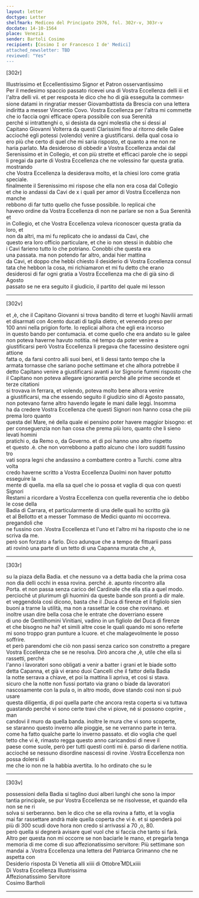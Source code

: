 ```yaml
---
layout: letter
doctype: Letter
shelfmark: Mediceo del Principato 2976, fol. 302r-v, 303r-v
docdate: 14-10-1564
place: Venezia
sender: Bartoli Cosimo
recipient: [Cosimo I or Francesco I de' Medici]
attached_newsletter: TBD
reviewed: "Yes"
---
```


[302r]  
  
  
Illustrissimo et Eccellentissimo Signor et Patron osservantissimo  
Per il medesimo spaccio passato ricevei una di Vostra Eccellenza delli iii et  
l'altra delli vii. et per resposta le dico che ho di già esseguita la commes꞊  
sione datami in ringratiar messer Giovambattista da Brescia con una lettera  
indiritta a messer Vincentio Covo. Vostra Eccellenza per l'altra mi commette  
che io faccia ogni efficace opera possibile con sua Serenità  
perché si intrattenghi o, si desista da ogni molestia che si dessi al  
Capitano Giovanni Volterra da questi Clarissimi fino al ritorno delle Galee  
accioché egli potessi (volendo) venire a giustificarsi. della qual cosa io  
ero più che certo di quel che mi saria risposto, et quanto a me non ne  
haria parlato. Ma desideroso di obbedir a Vostra Eccellenza andai dal  
Serenissimo et in Collegio, et con più strette et efficaci parole che io seppi  
li pregai da parte di Vostra Eccellenza che ne volessino far questa gratia. mostrando  
che Vostra Eccellenza la desiderava molto, et la chiesi loro come gratia speciale.  
finalmente il Serenissimo mi rispose che ella non era cosa dal Collegio  
et che io andassi da Cavi de x i quali per amor di Vostra Eccellenza non manche  
rebbono di far tutto quello che fusse possibile. Io replicai che  
havevo ordine da Vostra Eccellenza di non ne parlare se non a Sua Serenità et  
in Collegio, et che Vostra Eccellenza voleva riconoscer questa gratia da loro, et  
non da altri, ma mi fu replicato che io andassi da Cavi, che  
questo era loro officio particulare, et che io non stessi in dubbio che  
i Cavi farieno tutto lo che potriano. Conobbi che questa era  
una passata. ma non potendo far altro, andai hier mattina  
da Cavi, et doppo che hebbi chiesto il desiderio di Vostra Eccellenza consul  
tata che hebbon la cosa, mi richiamaron et mi fu detto che erano  
desiderosi di far ogni gratia a Vostra Eccellenza ma che di già sino di Agosto  
passato se ne era seguito il giudicio, il partito del quale mi lesson  
  
---  

[302v]  
  
  
et ,è, che il Capitano Giovanni si trova bandito di terre et luoghi Navilii armati  
et disarmati con 4cento ducati di taglia dietro, et venendo preso per  
100 anni nella prigion forte. Io replicai alhora che egli era incorso  
in questo bando per contumacia. et come quello che era andato su le galee  
non poteva haverne havuto notitia. né tempo da poter venire a  
giustificarsi però Vostra Eccellenza li pregava che facessino desistere ogni attione  
fatta o, da farsi contro alli suoi beni, et li dessi tanto tempo che la  
armata tornasse che sariano poche settimane et che alhora potrebbe il  
detto Capitano venire a giustificarsi avanti a lor Signorie fummi risposto che  
il Capitano non poteva allegare ignorantia perché alle prime seconde et terze citationi  
si trovava in ferrara, et volendo, poteva molto bene alhora venire  
a giustificarsi, ma che essendo seguito il giudizio sino di Agosto passato,  
non potevano farne altro havendo legate le mani dalle leggi. Insomma  
ha da credere Vostra Eccellenza che questi Signori non hanno cosa che più prema loro quanto  
questa del Mare, né della quale ei pensino poter havere maggior bisogno: et  
per conseguenzia non han cosa che prema più loro, quanto che li sieno levati homini  
pratichi o, da Remo o, da Governo. et di poi hanno uno altro rispetto  
et questo .è. che non vorrebbono a patto alcuno che i loro sudditi fussino tro  
vati sopra legni che andassino a combattere contro a Turchi. come altra volta  
credo haverne scritto a Vostra Eccellenza Duolmi non haver potutto esseguire la  
mente di quella. ma ella sa quel che io possa et vaglia di qua con questi Signori  
Restami a ricordare a Vostra Eccellenza con quella reverentia che io debbo le cose della  
Badia di Carrara, et particularmente di una delle quali ho scritto già  
et al Bellotto et a messer Tommaso de Medici quanto mi occorreva. pregandoli che  
ne fussino con .Vostra Eccellenza et l'uno et l'altro mi ha risposto che io ne scriva da me.  
però son forzato a farlo. Dico adunque che a tempo de fittuarii pass  
ati rovinò una parte di un tetto di una Capanna murata che ,è,  
  
---  

[303r]  
  
  
su la piaza della Badia. et che nessuno va a detta badia che la prima cosa  
non dia delli occhi in essa rovina. perché .è. apunto rincontro alla  
Porta. et non passa senza carico del Cardinale che ella stia a quel modo.  
percioché ut plurimum gli huomini da queste bande son pronti a dir male.  
et veggendola così dicono, basta che il .Duca di firenze et il figliolo sien  
buoni a trarne la utilità, ma non a rassettar le cose che rovinano. et  
inoltre usan dire bella cosa che le entrate che doverriano essere  
di uno de Gentilhomini Vinitiani, vadino in un figliolo del Duca di firenze  
et che bisogno ne ha? et simili altre cose le quali quando mi sono referte  
mi sono troppo gran punture a lcuore. et che malagevolmente le posso soffrire.  
et però parendomi che ciò non passi senza carico son constretto a pregare  
Vostra Eccellenza che se ne resolva. Dirò ancora che ,è, utile che ella si rassetti, perché  
l'anno i lavoratori sono obligati a venir a batter i grani et le biade sotto  
detta Capanna, et già vi erano duoi Cancelli che il fattor della Badia  
la notte serrava a chiave, et poi la mattina li apriva, et così si stava.  
sicuro che la notte non fussi portato via grano o biade da lavoratori  
nascosamente con la pula o, in altro modo, dove stando così non si può usare  
questa diligentia, di poi quella parte che ancora resta coperta si va tuttava  
guastando perché vi sono certe travi che vi piove, né si possono coprire , man  
candovi il muro da quella banda. inoltre le mura che vi sono scoperte,  
se staranno questo inverno alle pioggie, se ne verranno parte in terra.  
come ha fatto qualche parte lo inverno passato. et dio voglia che quel  
tetto che vi è, rimasto regga questo anno caricandosi di neve il  
paese come suole, però per tutti questi conti mi è. parso di darlene notitia.  
accioché se nessuno disordine nascessi di rovine .Vostra Eccellenza non possa dolersi di  
me che io non ne la habbia avertita. Io ho ordinato che su le  
  
---  

[303v]  
  
  
possessioni della Badia si taglino duoi alberi lunghi che sono la impor  
tantia principale, se pur Vostra Eccellenza se ne risolvesse, et quando ella non se ne ri  
solva si serberanno. ben le dico che se ella rovina a fatto, et la voglia  
mai far rassettare andrà male quella coperta che vi è. et si spenderà poi  
più di 300 scudi dove hora non credo si arrivassi a 70 ,o, 80.  
però quella si degnerà avisare quel vuol che si faccia che tanto si farà.  
Altro per questa non mi occorre se non baciarle le mano, et pregarla tenga  
memoria di me come di suo affezionatissimo servitore: Più settimane son  
mandai a .Vostra Eccellenza una lettera del Patriarca Grimanno che ne aspetta con  
Desiderio risposta Di Venetia alli xiiii di Ottobre ̅MDLxiiii  
Di Vostra Eccellenza Illustrissima  
Affezionatissimo Servitore  
Cosimo Bartholi  
  
---  

